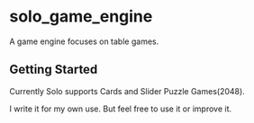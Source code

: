 # solo_game_engine

A game engine focuses on table games.

## Getting Started

Currently Solo supports Cards and Slider Puzzle Games(2048).

I write it for my own use. But feel free to use it or improve it.

